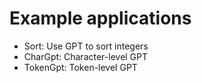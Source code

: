 # Example applications

* Sort: Use GPT to sort integers
* CharGpt: Character-level GPT
* TokenGpt: Token-level GPT
